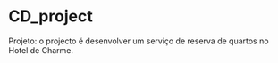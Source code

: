 # CD_project
Projeto: o projecto é desenvolver um serviço de reserva de quartos no Hotel de Charme.
